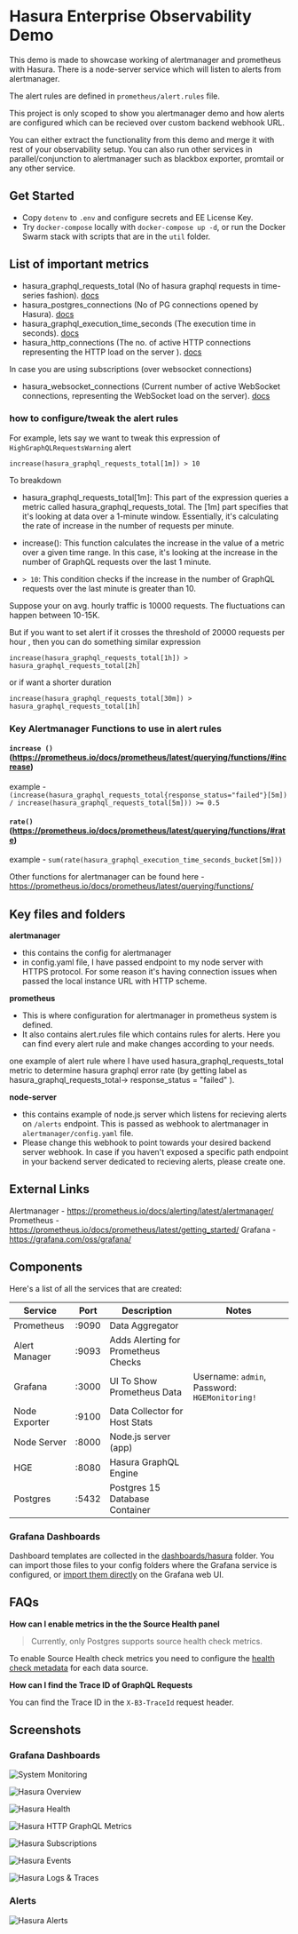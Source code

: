 # Hasura Enterprise Observability Demo

This demo is made to showcase working of alertmanager and prometheus with Hasura. There is a node-server service which will listen to alerts from alertmanager.

The alert rules are defined in `prometheus/alert.rules` file.

This project is only scoped to show you alertmanager demo and how alerts are configured which can be recieved over custom backend webhook URL.

You can either extract the functionality from this demo and merge it with rest of your observability setup. You can also run other services in parallel/conjunction to alertmanager such as blackbox exporter, promtail or any other service.

## Get Started

- Copy `dotenv` to `.env` and configure secrets and EE License Key.
- Try `docker-compose` locally with `docker-compose up -d`, or run the Docker Swarm stack with scripts that are in the `util` folder.

## List of important metrics 
- hasura_graphql_requests_total (No of hasura graphql requests in time-series fashion). [docs](https://hasura.io/docs/latest/observability/enterprise-edition/prometheus/metrics/#hasura-graphql-requests-total)
- hasura_postgres_connections (No of PG connections opened by Hasura). [docs](https://hasura.io/docs/latest/observability/enterprise-edition/prometheus/metrics/#hasura-postgres-connections)
- hasura_graphql_execution_time_seconds (The execution time in seconds). [docs](https://hasura.io/docs/latest/observability/enterprise-edition/prometheus/metrics/#hasura-graphql-execution-time-seconds)
- hasura_http_connections (The no. of active HTTP connections representing the HTTP load on the server ). [docs](https://hasura.io/docs/latest/observability/enterprise-edition/prometheus/metrics/#hasura-http-connections)

In case you are using subscriptions (over websocket connections)
- hasura_websocket_connections (Current number of active WebSocket connections, representing the WebSocket load on the server). [docs](https://hasura.io/docs/latest/observability/enterprise-edition/prometheus/metrics/#hasura-websocket-connections)

### how to configure/tweak the alert rules

For example, lets say we want to tweak this expression of `HighGraphQLRequestsWarning` alert
```
increase(hasura_graphql_requests_total[1m]) > 10
```

To breakdown
- hasura_graphql_requests_total[1m]: This part of the expression queries a metric called hasura_graphql_requests_total. The [1m] part specifies that it's looking at data over a 1-minute window. Essentially, it's calculating the rate of increase in the number of requests per minute.

- increase(): This function calculates the increase in the value of a metric over a given time range. In this case, it's looking at the increase in the number of GraphQL requests over the last 1 minute.

- `> 10`: This condition checks if the increase in the number of GraphQL requests over the last minute is greater than 10.

Suppose your on avg. hourly traffic is 10000 requests. The fluctuations can happen between 10-15K. 

But if you want to set alert if it crosses the threshold of 20000 requests per hour , then you can do something similar expression
```
increase(hasura_graphql_requests_total[1h]) > hasura_graphql_requests_total[2h]
```
or if want a shorter duration
```
increase(hasura_graphql_requests_total[30m]) > hasura_graphql_requests_total[1h]
```

### Key Alertmanager Functions to use in alert rules

#### `increase ()` (https://prometheus.io/docs/prometheus/latest/querying/functions/#increase) 

example - `(increase(hasura_graphql_requests_total{response_status="failed"}[5m]) / increase(hasura_graphql_requests_total[5m])) >= 0.5`

#### `rate()` (https://prometheus.io/docs/prometheus/latest/querying/functions/#rate)

example - `sum(rate(hasura_graphql_execution_time_seconds_bucket[5m]))`

Other functions for alertmanager can be found here - https://prometheus.io/docs/prometheus/latest/querying/functions/

## Key files and folders
**alertmanager**
- this contains the config for alertmanager
- in config.yaml file, I have passed endpoint to my node server with HTTPS protocol. For some reason it's having connection issues when passed the local instance URL with HTTP scheme.

**prometheus**
- This is where configuration for alertmanager in prometheus system is defined.
- It also contains alert.rules file which contains rules for alerts. Here you can find every alert rule and make changes according to your needs.

one example of alert rule where I have used hasura_graphql_requests_total metric to determine hasura graphql error rate (by getting label as hasura_graphql_requests_total-> response_status = "failed" ). 

**node-server**
- this contains example of node.js server which listens for recieving alerts on `/alerts` endpoint. This is passed as webhook to alertmanager in `alertmanager/config.yaml` file.
- Please change this webhook to point towards your desired backend server webhook. In case if you haven't exposed a specific path endpoint in your backend server dedicated to recieving alerts, please create one.


## External Links
Alertmanager - https://prometheus.io/docs/alerting/latest/alertmanager/
Prometheus - https://prometheus.io/docs/prometheus/latest/getting_started/
Grafana - https://grafana.com/oss/grafana/

## Components

Here's a list of all the services that are created:

| Service           |  Port  | Description                         | Notes                                         |
| ----------------- | :----: | ----------------------------------- | --------------------------------------------- |
| Prometheus        | :9090  | Data Aggregator                     |                                               |
| Alert Manager     | :9093  | Adds Alerting for Prometheus Checks |                                               |
| Grafana           | :3000  | UI To Show Prometheus Data          | Username: `admin`, Password: `HGEMonitoring!` |
| Node Exporter     | :9100  | Data Collector for Host Stats       |                                               |
| Node Server       | :8000  | Node.js server (app)                |                                               |
| HGE               | :8080  | Hasura GraphQL Engine               |                                               |
| Postgres          | :5432  | Postgres 15 Database Container      |                                               |

### Grafana Dashboards

Dashboard templates are collected in the [dashboards/hasura](grafana/dashboards/hasura) folder. You can import those files to your config folders where the Grafana service is configured, or [import them directly](https://grafana.com/docs/grafana/latest/dashboards/manage-dashboards/#import-a-dashboard) on the Grafana web UI.

## FAQs

**How can I enable metrics in the the Source Health panel**

> Currently, only Postgres supports source health check metrics.

To enable Source Health check metrics you need to configure the [health check metadata](https://hasura.io/docs/latest/deployment/health-checks/source-health-check/#configuring-source-health-check) for each data source.

**How can I find the Trace ID of GraphQL Requests**

You can find the Trace ID in the `X-B3-TraceId` request header.

## Screenshots

### Grafana Dashboards

![System Monitoring](assets/images/dashboard-system-monitoring.png)

![Hasura Overview](assets/images/dashboard-hasura-overview.png)

![Hasura Health](assets/images/dashboard-hasura-health.png)

![Hasura HTTP GraphQL Metrics](assets/images/dashboard-hasura-http-graphql.png)

![Hasura Subscriptions](assets/images/dashboard-hasura-subscription.png)

![Hasura Events](assets/images/dashboard-hasura-events.png)

![Hasura Logs & Traces](assets/images/dashboard-hasura-logs-traces.png)

### Alerts

![Hasura Alerts](assets/images/hasura-alerts.jpg)


